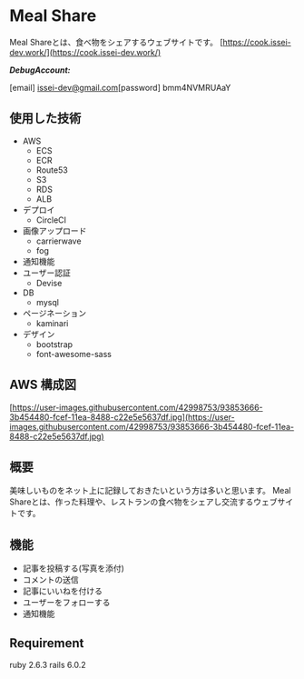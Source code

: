 # Meal Share

Meal Shareとは、食べ物をシェアするウェブサイトです。 [https://cook.issei-dev.work/](https://cook.issei-dev.work/)

***DebugAccount:***

[email] [issei-dev@gmail.com](mailto:issei-dev@gmail.com)[password] bmm4NVMRUAaY



## 使用した技術

- AWS
    - ECS
    - ECR
    - Route53
    - S3
    - RDS
    - ALB
- デプロイ
    - CircleCI
- 画像アップロード
    - carrierwave
    - fog
- 通知機能
- ユーザー認証
    - Devise
- DB
    - mysql
- ページネーション
    - kaminari
- デザイン
    - bootstrap
    - font-awesome-sass


## AWS 構成図

[https://user-images.githubusercontent.com/42998753/93853666-3b454480-fcef-11ea-8488-c22e5e5637df.jpg](https://user-images.githubusercontent.com/42998753/93853666-3b454480-fcef-11ea-8488-c22e5e5637df.jpg)


## 概要

美味しいものをネット上に記録しておきたいという方は多いと思います。
Meal Shareとは、作った料理や、レストランの食べ物をシェアし交流するウェブサイトです。 


## 機能

- 記事を投稿する(写真を添付)
- コメントの送信
- 記事にいいねを付ける
- ユーザーをフォローする
- 通知機能

## Requirement
ruby 2.6.3
rails 6.0.2